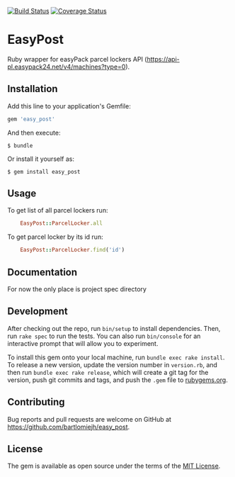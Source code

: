 [![Build Status](https://travis-ci.org/bartlomiejh/easy_post.svg)](https://travis-ci.org/bartlomiejh/easy_post)
[![Coverage Status](https://coveralls.io/repos/bartlomiejh/easy_post/badge.svg?branch=master&service=github)](https://coveralls.io/github/bartlomiejh/easy_post?branch=master)

# EasyPost

Ruby wrapper for easyPack parcel lockers API (https://api-pl.easypack24.net/v4/machines?type=0).

## Installation

Add this line to your application's Gemfile:

```ruby
gem 'easy_post'
```

And then execute:

    $ bundle

Or install it yourself as:

    $ gem install easy_post

## Usage

To get list of all parcel lockers run:
```ruby
    EasyPost::ParcelLocker.all
```

To get parcel locker by its id run:
```ruby
    EasyPost::ParcelLocker.find('id')
```

## Documentation

For now the only place is project spec directory

## Development

After checking out the repo, run `bin/setup` to install dependencies. Then, run `rake spec` to run the tests. You can also run `bin/console` for an interactive prompt that will allow you to experiment.

To install this gem onto your local machine, run `bundle exec rake install`. To release a new version, update the version number in `version.rb`, and then run `bundle exec rake release`, which will create a git tag for the version, push git commits and tags, and push the `.gem` file to [rubygems.org](https://rubygems.org).

## Contributing

Bug reports and pull requests are welcome on GitHub at https://github.com/bartlomiejh/easy_post.


## License

The gem is available as open source under the terms of the [MIT License](http://opensource.org/licenses/MIT).

